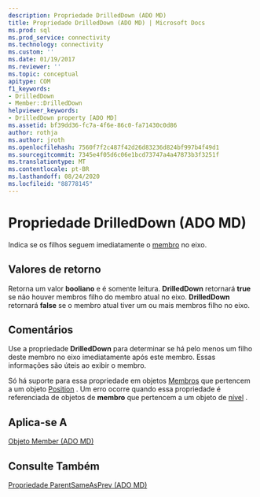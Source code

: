 ```yaml
---
description: Propriedade DrilledDown (ADO MD)
title: Propriedade DrilledDown (ADO MD) | Microsoft Docs
ms.prod: sql
ms.prod_service: connectivity
ms.technology: connectivity
ms.custom: ''
ms.date: 01/19/2017
ms.reviewer: ''
ms.topic: conceptual
apitype: COM
f1_keywords:
- DrilledDown
- Member::DrilledDown
helpviewer_keywords:
- DrilledDown property [ADO MD]
ms.assetid: bf39dd36-fc7a-4f6e-86c0-fa71430c0d86
author: rothja
ms.author: jroth
ms.openlocfilehash: 7560f7f2c487f42d26d83236d824bf997b4f49d1
ms.sourcegitcommit: 7345e4f05d6c06e1bcd73747a4a47873b3f3251f
ms.translationtype: MT
ms.contentlocale: pt-BR
ms.lasthandoff: 08/24/2020
ms.locfileid: "88778145"
---
```

# <a name="drilleddown-property-ado-md"></a>Propriedade DrilledDown (ADO MD)
Indica se os filhos seguem imediatamente o [membro](./member-object-ado-md.md) no eixo.  
  
## <a name="return-values"></a>Valores de retorno  
 Retorna um valor **booliano** e é somente leitura. **DrilledDown** retornará **true** se não houver membros filho do membro atual no eixo. **DrilledDown** retornará **false** se o membro atual tiver um ou mais membros filho no eixo.  
  
## <a name="remarks"></a>Comentários  
 Use a propriedade **DrilledDown** para determinar se há pelo menos um filho deste membro no eixo imediatamente após este membro. Essas informações são úteis ao exibir o membro.  
  
 Só há suporte para essa propriedade em objetos [Membros](./member-object-ado-md.md) que pertencem a um objeto [Position](./position-object-ado-md.md) . Um erro ocorre quando essa propriedade é referenciada de objetos de **membro** que pertencem a um objeto de [nível](./level-object-ado-md.md) .  
  
## <a name="applies-to"></a>Aplica-se A  
 [Objeto Member (ADO MD)](./member-object-ado-md.md)  
  
## <a name="see-also"></a>Consulte Também  
 [Propriedade ParentSameAsPrev (ADO MD)](./parentsameasprev-property-ado-md.md)